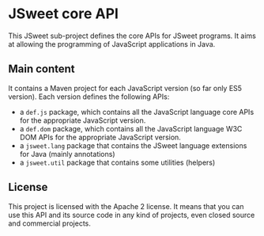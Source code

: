 # JSweet core API

This JSweet sub-project defines the core APIs for JSweet programs. It aims at allowing the programming of JavaScript applications in Java.

## Main content

It contains a Maven project for each JavaScript version (so far only ES5 version). Each version defines the following APIs:

- a ``def.js`` package, which contains all the JavaScript language core APIs for the appropriate JavaScript version.
- a ``def.dom`` package, which contains all the JavaScript language W3C DOM APIs for the appropriate JavaScript version.
- a ``jsweet.lang`` package that contains the JSweet language extensions for Java (mainly annotations)
- a ``jsweet.util`` package that contains some utilities (helpers)

## License

This project is licensed with the Apache 2 license. It means that you can use this API and its source code in any kind of projects, even closed source and commercial projects.